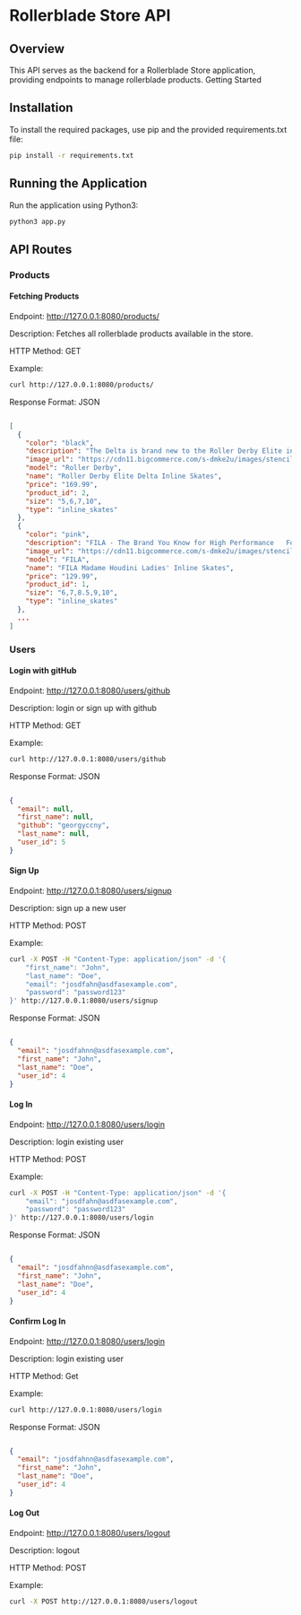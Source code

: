 # Rollerblade Store API
## Overview

This API serves as the backend for a Rollerblade Store application, providing endpoints to manage rollerblade products.
Getting Started

## Installation

To install the required packages, use pip and the provided requirements.txt file:

```bash
pip install -r requirements.txt
```

## Running the Application

Run the application using Python3:

```bash
python3 app.py
```

## API Routes

### Products

#### Fetching Products

Endpoint: http://127.0.0.1:8080/products/

Description: Fetches all rollerblade products available in the store.

HTTP Method: GET

Example:

```bash
curl http://127.0.0.1:8080/products/
```

Response Format: JSON

```json

[
  {
    "color": "black",
    "description": "The Delta is brand new to the Roller Derby Elite inline skate line! This is designed for experienced skaters looking for an enjoyable ride with performance components. The boot features a lateral support system and adjustable straps for ultimate stability. The hybrid aluminum frame offers first-rate maneuverability and the Kemistry 110mm will have you reaching maximum speeds. This is a great choice for experienced skaters ready for an upgrade!",
    "image_url": "https://cdn11.bigcommerce.com/s-dmke2u/images/stencil/1280x1280/products/3137/27047/RD_inline_elite_main__12436.1634142585.jpg?c=2",
    "model": "Roller Derby",
    "name": "Roller Derby Elite Delta Inline Skates",
    "price": "169.99",
    "product_id": 2,
    "size": "5,6,7,10",
    "type": "inline_skates"
  },
  {
    "color": "pink",
    "description": "FILA - The Brand You Know for High Performance   For the most demanding skaters that require a skate dedicated to fitness and training, the FILA Madame Houdini is the perfect solution. This skate offers high protection thanks to the plastic structure, all-around performance and a look that will not go unnoticed! On the very first wear this skate will be comfortable and offer perfect support to the ankle, thanks to the presence of a rigid cuff, micro-adjustment locking lever and anatomic padding, thus allowing an effective transfer of force to the wheels, for immediate changes of direction and maximum dynamism.   The fit is customizable thanks to the closure system composed of laces and double lever, on the instep and cuff. On the heel a shock absorber insert is able to effectively dissipate the impact with the ground. The frame, made of aluminum, delivers lateral adjustment, plus it offers housing for two different sets of wheels: it can in fact carry 4 wheels of 80 or 84 mm, or 3 wheels of 90 or 100, to allow all skaters to customize based on their own skating style.",
    "image_url": "https://cdn11.bigcommerce.com/s-dmke2u/images/stencil/1280x1280/products/3045/24033/apindonwt__31204.1634142839.jpg?c=2",
    "model": "FILA",
    "name": "FILA Madame Houdini Ladies' Inline Skates",
    "price": "129.99",
    "product_id": 1,
    "size": "6,7,8.5,9,10",
    "type": "inline_skates"
  },
  ...
]
```

### Users

#### Login with gitHub

Endpoint: http://127.0.0.1:8080/users/github

Description: login or sign up with github

HTTP Method: GET

Example:

```bash
curl http://127.0.0.1:8080/users/github
```

Response Format: JSON

```json

{
  "email": null,
  "first_name": null,
  "github": "georgyccny",
  "last_name": null,
  "user_id": 5
}

```

#### Sign Up

Endpoint: http://127.0.0.1:8080/users/signup

Description: sign up a new user

HTTP Method: POST

Example:

```bash
curl -X POST -H "Content-Type: application/json" -d '{
    "first_name": "John",
    "last_name": "Doe",
    "email": "josdfahn@asdfasexample.com",
    "password": "password123"
}' http://127.0.0.1:8080/users/signup
```

Response Format: JSON

```json

{
  "email": "josdfahnn@asdfasexample.com",
  "first_name": "John",
  "last_name": "Doe",
  "user_id": 4
}
```

#### Log In

Endpoint: http://127.0.0.1:8080/users/login

Description: login existing user

HTTP Method: POST

Example:

```bash
curl -X POST -H "Content-Type: application/json" -d '{
    "email": "josdfahn@asdfasexample.com",
    "password": "password123"
}' http://127.0.0.1:8080/users/login
```

Response Format: JSON

```json

{
  "email": "josdfahnn@asdfasexample.com",
  "first_name": "John",
  "last_name": "Doe",
  "user_id": 4
}
```

#### Confirm Log In

Endpoint: http://127.0.0.1:8080/users/login

Description: login existing user

HTTP Method: Get

Example:

```bash
curl http://127.0.0.1:8080/users/login
```

Response Format: JSON

```json

{
  "email": "josdfahnn@asdfasexample.com",
  "first_name": "John",
  "last_name": "Doe",
  "user_id": 4
}
```

#### Log Out

Endpoint: http://127.0.0.1:8080/users/logout

Description: logout

HTTP Method: POST

Example:

```bash
curl -X POST http://127.0.0.1:8080/users/logout
```
